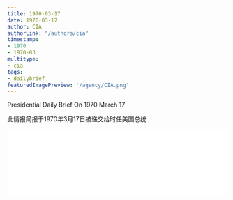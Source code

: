 ```yaml
---
title: 1970-03-17
date: 1970-03-17
author: CIA 
authorLink: "/authors/cia"
timestamp: 
- 1970
- 1970-03
multitype: 
- cia
tags: 
- dailybrief
featuredImagePreview: '/agency/CIA.png'
---
```



Presidential Daily Brief On 1970 March 17

此情报简报于1970年3月17日被递交给时任美国总统

<!--more-->





<div id="over" style="width:100%; overflow:hidden"> <iframe id="sFrame" name="sFrame" frameborder="no" border="0"  allowfullscreen marginwidth="0" scrolling="no" src = " /CIA/1970-03-17.html "  style = " position:absulute; width: 806px; top: 300;" > </iframe> </div>